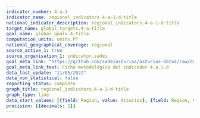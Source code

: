 ```yaml
---
indicator_number: 4.a.1
indicator_name: regional_indicators.4-a-1-d-title
national_indicator_description: regional_indicators.4-a-1-d-title
target_name: global_targets.4-a-title
goal_name: global_goals.4-title
computation_units: units.PT
national_geographical_coverage: regional
source_active_1: true
source_organisation_1: indicator.sadei
goal_meta_link: "https://github.com/sadeiasturias/asturias-datos/raw/develop/descargas/metodologia/4.a.1.d.pdf"
goal_meta_link_text: Ficha metodológica del indicador 4.a.1.d
data_last_update: "11/05/2022"
data_non_statistical: false
reporting_status: complete
graph_title: regional_indicators.4-a-1-d-title
graph_type: line
data_start_values: [{field: Region, value: Asturias}, {field: Region, value: España}]
precision: [{decimals: 2}]
---
```

